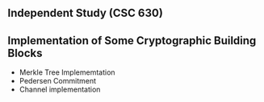 ## Independent Study (CSC 630)
## Implementation of Some Cryptographic Building Blocks
* Merkle Tree Implememtation
* Pedersen Commitment
* Channel implementation 
